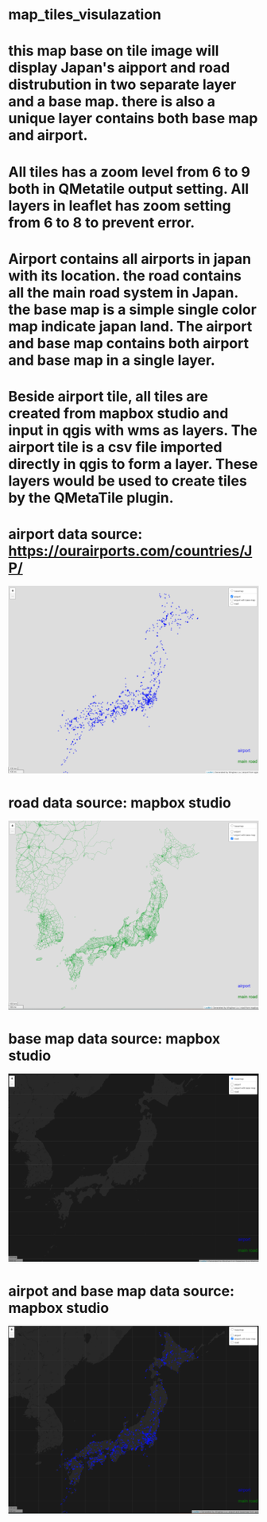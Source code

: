 # map_tiles_visulazation
# this map base on tile image will display Japan's aipport and road distrubution in two separate layer and a base map. there is also a unique layer contains both base map and airport.
# All tiles has a zoom level from 6 to 9 both in QMetatile output setting. All layers in leaflet has zoom setting from 6 to 8 to prevent error. 
# Airport contains all airports in japan with its location. the road contains all the main road system in Japan. the base map is a simple single color map indicate japan land. The airport and base map contains both airport and base map in a single layer.
# Beside airport tile, all tiles are created from mapbox studio and input in qgis with wms as layers. The airport tile is a csv file imported directly in qgis to form a layer. These layers would be used to create tiles by the QMetaTile plugin.

# airport data source: https://ourairports.com/countries/JP/
![](img/2.PNG)
# road data source: mapbox studio
![](img/4.PNG)
# base map data source: mapbox studio
![](img/1.PNG)
# airpot and base map data source: mapbox studio
![](img/3.PNG)
